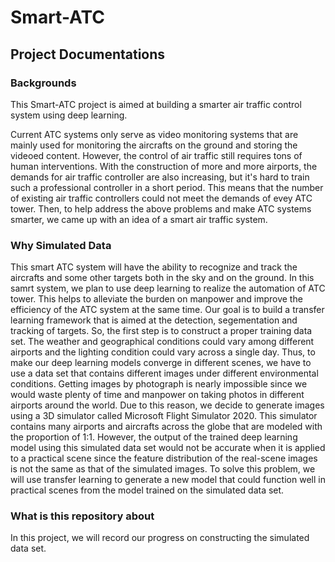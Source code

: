 # Smart-ATC
## Project Documentations
### Backgrounds
This Smart-ATC project is aimed at building a smarter air traffic control system using deep learning.  

Current ATC systems only serve as video monitoring systems that are mainly  used for monitoring the aircrafts on the ground and storing the videoed content. 
However, the control of air traffic still requires tons of human interventions. 
With the construction of more and more airports, the demands for air traffic controller are also increasing, but it's hard to train such a professional controller in a short period. This means that the number of existing air traffic controllers could not meet the demands of evey ATC tower. 
Then, to help address the above problems and make ATC systems smarter, we came up with an idea of a smart air traffic system.  
###  Why Simulated Data
This smart ATC system will have the ability to recognize and track the aircrafts and some other targets both in the sky and on the ground. In this samrt system, we plan to use deep learning to realize the automation of ATC tower. This helps to alleviate the burden on manpower and improve the efficiency of the ATC system at the same time. Our goal is to build a transfer learning framework that is aimed at the detection, segementation and tracking of targets. So, the first step is to construct a proper training data set. The weather and geographical conditions could vary among different airports and the lighting condition could vary across a single day. Thus, to make our deep learning models converge in different scenes, we have to use a data set that contains different images under different environmental conditions. Getting images by photograph is nearly impossible since we would waste plenty of time and manpower on taking photos in different airports around the world. Due to this reason, we decide to generate images using a 3D simulator called Microsoft Flight Simulator 2020. This simulator contains many airports and aircrafts across the globe that are modeled with the proportion of 1:1. However, the output of the trained deep learning model using this simulated data set would not be accurate when it is applied to a practical scene since the feature distribution of the real-scene images is not the same as that of the simulated images. To solve this problem, we will use transfer learning to generate a new model that could function well in practical scenes from the model trained on the simulated data set.   
### What is this repository about
In this project, we will record our progress on constructing the simulated data set.
